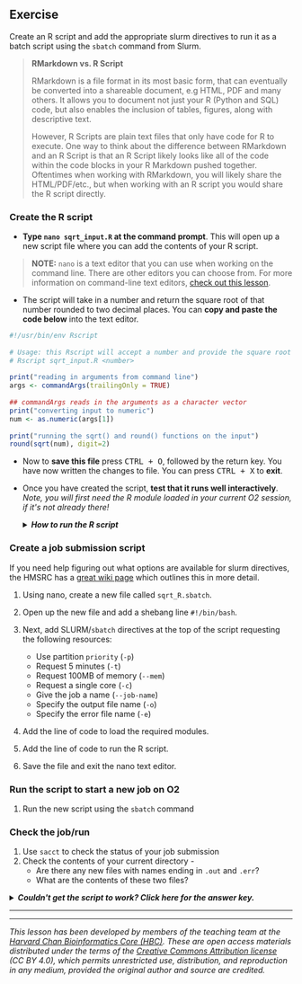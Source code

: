 ## Exercise

Create an R script and add the appropriate slurm directives to run it as a batch script using the `sbatch` command from Slurm.

> **RMarkdown vs. R Script**
> 
> RMarkdown is a file format in its most basic form, that can eventually be converted into a shareable document, e.g HTML, PDF and many others. It allows you to document not just your R (Python and SQL) code, but also enables the inclusion of tables, figures, along with descriptive text.
>
> However, R Scripts are plain text files that only have code for R to execute. One way to think about the difference between RMarkdown and an R Script is that an R Script likely looks like all of the code within the code blocks in your R Markdown pushed together. Oftentimes when working with RMarkdown, you will likely share the HTML/PDF/etc., but when working with an R script you would share the R script directly.  

### Create the R script
* **Type `nano sqrt_input.R` at the command prompt**. This will open up a new script file where you can add the contents of your R script.

> **NOTE:** `nano` is a text editor that you can use when working on the command line. There are other editors you can choose from. For more information on command-line text editors, [check out this lesson](https://hbctraining.github.io/Intro-to-shell-flipped/lessons/03_working_with_files.html#writing-files).

* The script will take in a number and return the square root of that number rounded to two decimal places. You can **copy and paste the code below** into the text editor.

```r
#!/usr/bin/env Rscript
	
# Usage: this Rscript will accept a number and provide the square root of that number rounded to two decimal places.
# Rscript sqrt_input.R <number>
	
print("reading in arguments from command line")
args <- commandArgs(trailingOnly = TRUE)
	
## commandArgs reads in the arguments as a character vector
print("converting input to numeric")
num <- as.numeric(args[1])
	
print("running the sqrt() and round() functions on the input")
round(sqrt(num), digit=2)    
```

* Now to **save this file** press <kbd>CTRL + O</kbd>, followed by the return key. You have now written the changes to file. You  can press <kbd>CTRL + X</kbd> to **exit**.
 
* Once you have created the script, **test that it runs well interactively**. *Note, you will first need the R module loaded in your current O2 session, if it's not already there!*

	<details>
	<summary><b><i>How to run the R script</i></b></summary>
	<br>
	<p>The script can be run from the command line using the <code>Rscript</code> command. Don't forget to provide a numeric value as input.</p>  
	<pre>
	module load gcc/14.2.0
	module load R/4.4.2 
	
	Rscript sqrt_input.R 60
	</pre>
	</details>

### Create a job submission script

If you need help figuring out what options are available for slurm directives, the HMSRC has a [great wiki page](https://harvardmed.atlassian.net/wiki/spaces/O2/pages/1586793632/Using+Slurm+Basic) which outlines this in more detail.

1. Using nano, create a new file called `sqrt_R.sbatch`.

2. Open up the new file and add a shebang line `#!/bin/bash`.

3. Next, add SLURM/`sbatch` directives at the top of the script requesting the following resources:
   * Use partition `priority` (`-p`)
   * Request 5 minutes (`-t`)
   * Request 100MB of memory (`--mem`)
   * Request a single core (`-c`)
   * Give the job a name (`--job-name`)
   * Specify the output file name (`-o`)
   * Specify the error file name (`-e`)
   
4. Add the line of code to load the required modules.
5. Add the line of code to run the R script. 
6. Save the file and exit the nano text editor.


### Run the script to start a new job on O2
1. Run the new script using the `sbatch` command

### Check the job/run 
1. Use `sacct` to check the status of your job submission
2. Check the contents of your current directory -
    * Are there any new files with names ending in `.out` and `.err`?
    * What are the contents of these two files?

<details>
<summary><b><i>Couldn't get the script to work? Click here for the answer key.</i></b></summary>
<br>
<p> Your sbatch script should look something like this:</p>
<pre>
#!/bin/bash

#SBATCH -p priority 		# partition name
#SBATCH -t 0-2:00 		# hours:minutes runlimit after which job will be killed
#SBATCH --mem 8G 		# amount of memory requested
#SBATCH --job-name sqrt_R_script 		# Job name
#SBATCH -o sqrt.out		# File to which standard out will be written
#SBATCH -e sqrt.err 		# File to which standard err will be written

&#35; Load required modules
module load gcc/14.2.0
module load R/4.4.2 

&#35; Run the R script
Rscript sqrt_input.R 60
</pre>
</p>
</details>

***



---

*This lesson has been developed by members of the teaching team at the [Harvard Chan Bioinformatics Core (HBC)](http://bioinformatics.sph.harvard.edu/). These are open access materials distributed under the terms of the [Creative Commons Attribution license](https://creativecommons.org/licenses/by/4.0/) (CC BY 4.0), which permits unrestricted use, distribution, and reproduction in any medium, provided the original author and source are credited.*
